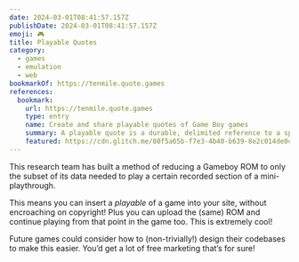 ```yaml
---
date: 2024-03-01T08:41:57.157Z
publishDate: 2024-03-01T08:41:57.157Z
emoji: 🎮
title: Playable Quotes
category:
  - games
  - emulation
  - web
bookmarkOf: https://tenmile.quote.games
references:
  bookmark:
    url: https://tenmile.quote.games
    type: entry
    name: Create and share playable quotes of Game Boy games
    summary: A playable quote is a durable, delimited reference to a specific moment in a game along with a reference recording of how that moment can play out.
    featured: https://cdn.glitch.me/80f5a65b-f7e3-4b40-b639-8e2c014de0ca%2Frecording-quote.png
---
```

This research team has built a method of reducing a Gameboy ROM to only the subset of its data needed to play a certain recorded section of a mini-playthrough.

This means you can insert a _playable_ of a game into your site, without encroaching on copyright! Plus you can upload the (same) ROM and continue playing from that point in the game too. This is extremely cool!

Future games could consider how to (non-trivially!) design their codebases to make this easier. You’d get a lot of free marketing that’s for sure!
